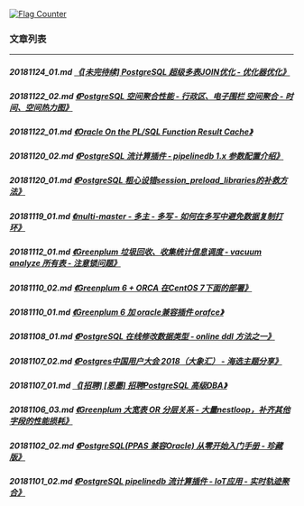 <a rel="nofollow" href="http://info.flagcounter.com/h9V1"  ><img src="http://s03.flagcounter.com/count/h9V1/bg_FFFFFF/txt_000000/border_CCCCCC/columns_2/maxflags_12/viewers_0/labels_0/pageviews_0/flags_0/"  alt="Flag Counter"  border="0"  ></a>  
  
### 文章列表  
----  
##### 20181124_01.md   [《[未完待续] PostgreSQL 超级多表JOIN优化 - 优化器优化》](20181124_01.md)  
##### 20181122_02.md   [《PostgreSQL 空间聚合性能 - 行政区、电子围栏 空间聚合 - 时间、空间热力图》](20181122_02.md)  
##### 20181122_01.md   [《Oracle On the PL/SQL Function Result Cache》](20181122_01.md)  
##### 20181120_02.md   [《PostgreSQL 流计算插件 - pipelinedb 1.x 参数配置介绍》](20181120_02.md)  
##### 20181120_01.md   [《PostgreSQL 粗心设错session_preload_libraries的补救方法》](20181120_01.md)  
##### 20181119_01.md   [《multi-master - 多主 - 多写 - 如何在多写中避免数据复制打环》](20181119_01.md)  
##### 20181112_01.md   [《Greenplum 垃圾回收、收集统计信息调度 - vacuum analyze 所有表 - 注意锁问题》](20181112_01.md)  
##### 20181110_02.md   [《Greenplum 6 + ORCA 在CentOS 7下面的部署》](20181110_02.md)  
##### 20181110_01.md   [《Greenplum 6 加 oracle兼容插件 orafce》](20181110_01.md)  
##### 20181108_01.md   [《PostgreSQL 在线修改数据类型 - online ddl 方法之一》](20181108_01.md)  
##### 20181107_02.md   [《Postgres中国用户大会 2018（大象汇） - 海选主题分享》](20181107_02.md)  
##### 20181107_01.md   [《[招聘] [恩墨] 招聘PostgreSQL 高级DBA》](20181107_01.md)  
##### 20181106_03.md   [《Greenplum 大宽表 OR 分层关系 - 大量nestloop，补齐其他字段的性能损耗》](20181106_03.md)  
##### 20181102_02.md   [《PostgreSQL(PPAS 兼容Oracle) 从零开始入门手册 - 珍藏版》](20181102_02.md)  
##### 20181101_02.md   [《PostgreSQL pipelinedb 流计算插件 - IoT应用 - 实时轨迹聚合》](20181101_02.md)  
